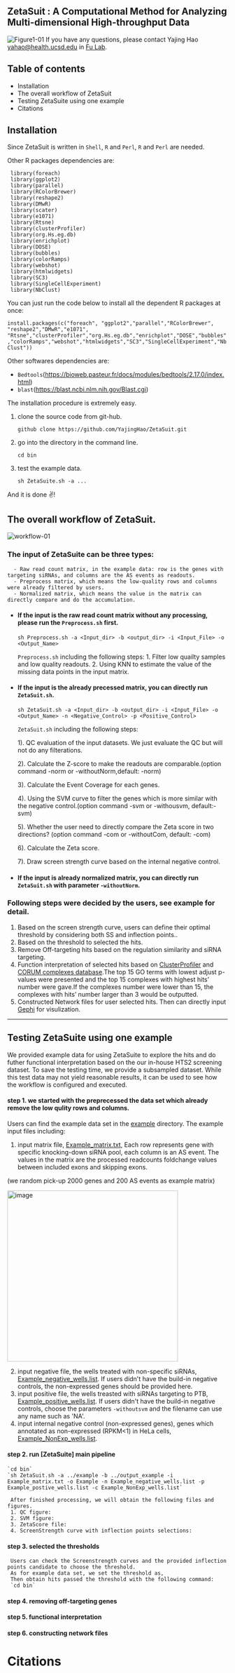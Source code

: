 ## ZetaSuit : A Computational Method for Analyzing Multi-dimensional High-throughput Data

![Figure1-01](https://user-images.githubusercontent.com/65927843/118019732-2b29b600-b30e-11eb-9ca0-5911dd82b608.jpg)
If you have any questions, please contact Yajing Hao <yahao@health.ucsd.edu> in [Fu Lab](http://fugenome.ucsd.edu/).

## Table of contents
- Installation
- The overall workflow of ZetaSuit
- Testing ZetaSuite using one example
- Citations
## Installation
Since ZetaSuit is written in `Shell`, `R` and `Perl`, `R` and `Perl` are needed. 

Other R packages dependencies are:
    
    
     library(foreach)
     library(ggplot2)
     library(parallel)
     library(RColorBrewer)
     library(reshape2)
     library(DMwR)
     library(scater)
     library(e1071)
     library(Rtsne)
     library(clusterProfiler)
     library(org.Hs.eg.db)
     library(enrichplot)
     library(DOSE)
     library(bubbles)
     library(colorRamps)
     library(webshot)
     library(htmlwidgets)
     library(SC3)
     library(SingleCellExperiment)
     library(NbClust)
     
You can just run the code below to install all the dependent R packages at once:

`install.packages(c("foreach", "ggplot2","parallel","RColorBrewer", "reshape2","DMwR","e1071", "Rtsne","clusterProfiler","org.Hs.eg.db","enrichplot","DOSE","bubbles","colorRamps","webshot","htmlwidgets","SC3","SingleCellExperiment","NbClust"))`

Other softwares dependencies are:

- `Bedtools`(https://bioweb.pasteur.fr/docs/modules/bedtools/2.17.0/index.html)
- `blast`(https://blast.ncbi.nlm.nih.gov/Blast.cgi)

      
The installation procedure is extremely easy. 
1. clone the source code from git-hub.
   
   `github clone https://github.com/YajingHao/ZetaSuit.git`
2. go into the directory in the command line. 
   
   `cd bin`
3. test the example data.
   
   `sh ZetaSuite.sh -a ...`

And it is done :v:!

## The overall workflow of ZetaSuit.
![workflow-01](https://user-images.githubusercontent.com/65927843/118020609-1ef22880-b30f-11eb-8e59-843c3eb4fe31.jpg)


### The input of ZetaSuite can be three types:
      
      - Raw read count matrix, in the example data: row is the genes with targeting siRNAs, and columns are the AS events as readouts.
      - Preprocess matrix, which means the low-quality rows and columns were already filtered by users.
      - Normalized matrix, which means the value in the matrix can directly compare and do the accumulation.
        

* #### If the input is the raw read count matrix without any processing, please run the `Preprocess.sh` first.

    `sh Preprocess.sh -a <Input_dir> -b <output_dir> -i <Input_File> -o <Output_Name>`
    
    `Preprocess.sh` including the following steps: 
        1. Filter low quailty samples and low quality readouts.
        2. Using KNN to estimate the value of the missing data points in the input matrix.

* #### If the input is the already precessed matrix, you can directly run `ZetaSuit.sh`.

    `sh ZetaSuit.sh -a <Input_dir> -b <output_dir> -i <Input_File> -o <Output_Name> -n <Negative_Control> -p <Positive_Control>`

    `ZetaSuit.sh` including the following steps:
   
    1). QC evaluation of the input datasets. We just evaluate the QC but will not do any filterations.
  
    2). Calculate the Z-score to make the readouts are comparable.(option command -norm or -withoutNorm,default: -norm)
    
    3). Calculate the Event Coverage for each genes. 
    
    4). Using the SVM curve to filter the genes which is more similar with the negative control.(option command -svm or -withousvm, default:-svm)
    
    5). Whether the user need to directly compare the Zeta score in two directions? (option command -com or -withoutCom, default: -com)
    
    6). Calculate the Zeta score.
    
    7). Draw screen strength curve based on the internal negative control.
 
  
* #### If the input is already normalized matrix, you can directly run `ZetaSuit.sh` with parameter `-withoutNorm`. 

### Following steps were decided by the users, see example for detail.
  1. Based on the screen strength curve, users can define their optimal threshold by considering both SS and inflection points..
  2. Based on the threshold to selected the hits.
  3. Remove Off-targeting hits based on the regulation similarity and siRNA targeting.
  4. Function interpretation of selected hits based on [ClusterProfiler](https://github.com/YuLab-SMU/clusterProfiler) and [CORUM complexes database](https://github.com/YuLab-SMU/clusterProfiler).The top 15 GO terms with lowest adjust p-values were presented and the top 15 complexes with highest hits’ number were gave.If the complexes number were lower than 15, the complexes with hits’ number larger than 3 would be outputted.
  5. Constructed Network files for user selected hits. Then can directly input [Gephi](https://gephi.org/) for visulization.
 
 ----------------------------------------------------------------------------------------------------------------------------------------------------------------
 ## Testing ZetaSuite using one example
We provided example data for using ZetaSuite to explore the hits and do futher functional interpretation based on the our in-house HTS2 screening dataset. To save the testing time, we provide a subsampled dataset. While this test data may not yield reasonable results, it can be used to see how the workflow is configured and executed.

#### step 1. we started with the preprecessed the data set which already remove the low qulity rows and columns.
Users can find the example data set in the [example](https://github.com/YajingHao/ZetaSuit/tree/master/data) directory.
The example input files including:
   
   1. input matrix file, [Example_matrix.txt](https://github.com/YajingHao/ZetaSuit/tree/master/data), Each row represents gene with specific knocking-down siRNA pool, each column is an AS event. The values in the matrix are the processed readcounts foldchange values between included exons and skipping exons. 
   
   (we random pick-up 2000 genes and 200 AS events as example matrix)
   
   <img width="390" alt="image" src="https://user-images.githubusercontent.com/65927843/118161936-06e4dc80-b3d5-11eb-880b-259f46b00543.png">

   2. input negative file, the wells treated with non-specific siRNAs, [Example_negative_wells.list](https://github.com/YajingHao/ZetaSuit/tree/master/data). If users didn't have the build-in negative controls, the non-expressed genes should be provided here.
   3. input positive file, the wells treasted with siRNAs targeting to PTB, [Example_positive_wells.list](https://github.com/YajingHao/ZetaSuit/tree/master/data). If users didn't have the build-in negative controls, choose the parameters `-withoutsvm` and the filename can use any name such as 'NA'.
   4. input internal negative control (non-expressed genes), genes which annotated as non-expressed (RPKM<1) in HeLa cells, [Example_NonExp_wells.list](https://github.com/YajingHao/ZetaSuit/tree/master/data).
  
#### step 2. run [ZetaSuite] main pipeline
    `cd bin`
    `sh ZetaSuit.sh -a ../example -b ../output_example -i Example_matrix.txt -o Example -n Example_negative_wells.list -p Example_postive_wells.list -c Example_NonExp_wells.list`
     
     After finished processing, we will obtain the following files and figures.
     1. QC figure:
     2. SVM figure:
     3. ZetaScore file:
     4. ScreenStrength curve with inflection points selections:   
  
#### step 3. selected the thresholds
     
     Users can check the Screenstrength curves and the provided inflection points candidate to choose the threshold.
     As for example data set, we set the threshold as,
     Then obtain hits passed the threshold with the following command:
     `cd bin`
     
#### step 4. removing off-targeting genes
     
#### step 5. functional interpretation
#### step 6. constructing network files

 
 # Citations
